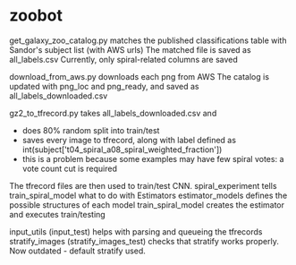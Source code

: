 # zoobot

get_galaxy_zoo_catalog.py matches the published classifications table with Sandor's subject list (with AWS urls)
The matched file is saved as all_labels.csv
Currently, only spiral-related columns are saved

download_from_aws.py downloads each png from AWS
The catalog is updated with png_loc and png_ready, and saved as all_labels_downloaded.csv

gz2_to_tfrecord.py takes all_labels_downloaded.csv and
- does 80% random split into train/test 
- saves every image to tfrecord, along with label defined as int(subject['t04_spiral_a08_spiral_weighted_fraction'])
- this is a problem because some examples may have few spiral votes: a vote count cut is required

The tfrecord files are then used to train/test CNN.
spiral_experiment tells train_spiral_model what to do with Estimators
estimator_models defines the possible structures of each model
train_spiral_model creates the estimator and executes train/testing

input_utils (input_test) helps with parsing and queueing the tfrecords
stratify_images (stratify_images_test) checks that stratify works properly. Now outdated - default stratify used.
